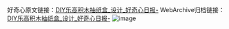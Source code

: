 好奇心原文链接：[DIY乐高积木抽纸盒_设计_好奇心日报-](https://www.qdaily.com/articles/4056.html)
WebArchive归档链接：[DIY乐高积木抽纸盒_设计_好奇心日报-](http://web.archive.org/web/20190623153505/https://www.qdaily.com/articles/4056.html)
![image](http://ww3.sinaimg.cn/large/007d5XDply1g3vdv2at0xj30u02diwxv)